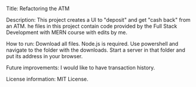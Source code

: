 Title: Refactoring the ATM

Description: This project creates a UI to "deposit" and get "cash back" from an ATM. he files in this project contain code provided by the Full Stack Development with MERN course with edits by me.

How to run: Download all files. Node.js is required. Use powershell and navigate to the folder with the downloads. Start a server in that folder and put its address in your browser.

Future improvements: I would like to have transaction history.

License information: MIT License.
